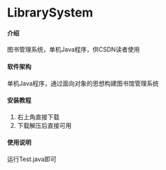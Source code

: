 # LibrarySystem

#### 介绍
图书管理系统，单机Java程序，供CSDN读者使用

#### 软件架构
单机Java程序，通过面向对象的思想构建图书馆管理系统

#### 安装教程

1.  右上角直接下载
2.  下载解压后直接可用

#### 使用说明
运行Test.java即可



